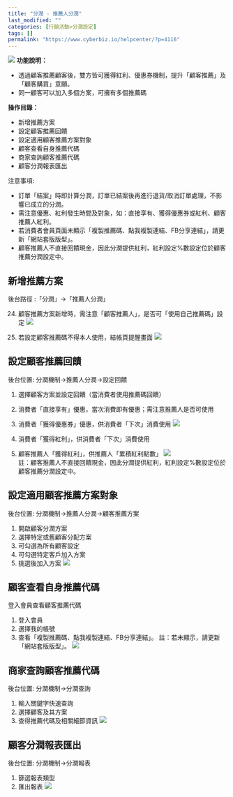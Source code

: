 ```yaml
---
title: "分潤 - 推薦人分潤"
last_modified: ""
categories: [行銷活動>分潤設定]
tags: []
permalink: "https://www.cyberbiz.io/helpcenter/?p=4116"
---
```


![](https://www.cyberbiz.io/support/wp-content/uploads/2021/08/進階、高手、企業版.png)
**功能說明：**  

* 透過顧客推薦顧客後，雙方皆可獲得紅利、優惠券機制，提升「顧客推薦」及「顧客購買」意願。
* 同一顧客可以加入多個方案，可擁有多個推薦碼

**操作目錄：**

* 新增推薦方案
* 設定顧客推薦回饋
* 設定適用顧客推薦方案對象
* 顧客查看自身推薦代碼
* 商家查詢顧客推薦代碼
* 顧客分潤報表匯出

注意事項:  

* 訂單「結案」時即計算分潤，訂單已結案後再進行退貨/取消訂單處理，不影響已成立的分潤。
* 需注意優惠、紅利發生時間及對象，如：直接享有、獲得優惠券或紅利、顧客推薦人紅利。
* 若消費者會員頁面未顯示「複製推薦碼、點我複製連結、FB分享連結」，請更新「網站套版版型」。
* 顧客推薦人不直接回饋現金，因此分潤提供紅利，紅利設定%數設定位於顧客推薦分潤設定中。

## 新增推薦方案

後台路徑 :「分潤」→「推薦人分潤」  


24. 顧客推薦方案新增時，需注意「顧客推薦人」，是否可「使用自己推薦碼」設定
[![](https://www.cyberbiz.io/support/wp-content/uploads/2021/12/顧客推薦分潤5.png)](https://www.cyberbiz.io/support/wp-content/uploads/2021/12/顧客推薦分潤5.png)  

25. 若設定顧客推薦碼不得本人使用，結帳頁提醒畫面
[![](https://www.cyberbiz.io/support/wp-content/uploads/2021/12/顧客推薦分潤6.png)](https://www.cyberbiz.io/support/wp-content/uploads/2021/12/顧客推薦分潤6.png)  

## 設定顧客推薦回饋

後台位置: 分潤機制→推薦人分潤→設定回饋  


1. 選擇顧客方案並設定回饋（當消費者使用推薦碼回饋）
2. 消費者「直接享有」優惠，當次消費即有優惠；需注意推薦人是否可使用
3. 消費者「獲得優惠券」優惠，供消費者「下次」消費使用
[![](https://www.cyberbiz.io/support/wp-content/uploads/2021/12/顧客推薦分潤0.png)](https://www.cyberbiz.io/support/wp-content/uploads/2021/12/顧客推薦分潤0.png)

4. 消費者「獲得紅利」，供消費者「下次」消費使用
5. 顧客推薦人「獲得紅利」，供推薦人「累積紅利點數」
[![](https://www.cyberbiz.io/support/wp-content/uploads/2021/12/顧客推薦分潤7.png)](https://www.cyberbiz.io/support/wp-content/uploads/2021/12/顧客推薦分潤7.png)  
註：顧客推薦人不直接回饋現金，因此分潤提供紅利，紅利設定%數設定位於顧客推薦分潤設定中。

## 設定適用顧客推薦方案對象

後台位置: 分潤機制→推薦人分潤→顧客推薦方案  


1. 開啟顧客分潤方案
2. 選擇特定或舊顧客分配方案
3. 可勾選為所有顧客設定
4. 可勾選特定客戶加入方案
5. 挑選後加入方案
[![](https://www.cyberbiz.io/support/wp-content/uploads/2021/12/顧客推薦分潤1.png)](https://www.cyberbiz.io/support/wp-content/uploads/2021/12/顧客推薦分潤1.png)  

## 顧客查看自身推薦代碼

登入會員查看顧客推薦代碼  


1. 登入會員
2. 選擇我的帳號
3. 查看「複製推薦碼、點我複製連結、FB分享連結」。
註：若未顯示，請更新「網站套版版型」。 [![](https://www.cyberbiz.io/support/wp-content/uploads/2021/12/顧客推薦分潤2.png)](https://www.cyberbiz.io/support/wp-content/uploads/2021/12/顧客推薦分潤2.png)  

## 商家查詢顧客推薦代碼

後台位置: 分潤機制→分潤查詢  


1. 輸入關鍵字快速查詢
2. 選擇顧客及其方案
3. 查得推薦代碼及相關細節資訊
[![](https://www.cyberbiz.io/support/wp-content/uploads/2021/12/顧客推薦分潤3.png)](https://www.cyberbiz.io/support/wp-content/uploads/2021/12/顧客推薦分潤3.png)  

## 顧客分潤報表匯出

後台位置: 分潤機制→分潤報表  


1. 篩選報表類型
2. 匯出報表
[![](https://www.cyberbiz.io/support/wp-content/uploads/2021/12/顧客推薦分潤4.png)](https://www.cyberbiz.io/support/wp-content/uploads/2021/12/顧客推薦分潤4.png)  

